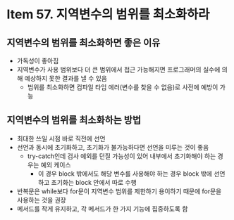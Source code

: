 # Item 57. 지역변수의 범위를 최소화하라

## 지역변수의 범위를 최소화하면 좋은 이유

- 가독성이 좋아짐
- 지역변수가 사용 범위보다 더 큰 범위에서 접근 가능해지면 프로그래머의 실수에 의해 예상하지 못한 결과를 낼 수 있음
    - 범위를 최소화하면 컴파일 타임 에러(변수를 찾을 수 없음)로 사전에 예방이 가능

## 지역변수의 범위를 최소화하는 방법

- 최대한 쓰일 시점 바로 직전에 선언
- 선언과 동시에 초기화하고, 초기화가 불가능하다면 선언을 미루는 것이 좋음
    - try-catch인데 검사 예외를 던질 가능성이 있어 내부에서 초기화해야 하는 경우는 예외 케이스
        - 이 경우 block 밖에서도 해당 변수를 사용해야 하는 경우 block 밖에 선언하고 초기화는 block 안에서 따로 수행
- 반복문은 while보다 for문이 지역변수 범위를 제한하기 용이하기 때문에 for문을 사용하는 것을 권장
- 메서드를 작게 유지하고, 각 메서드가 한 가지 기능에 집중하도록 함
